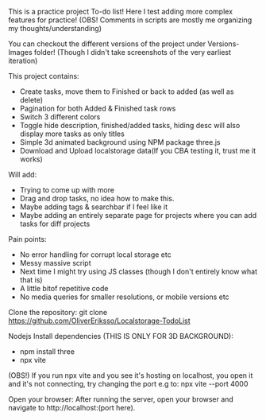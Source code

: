 This is a practice project To-do list! Here I test adding more complex features for practice! (OBS! Comments in scripts are mostly me organizing my thoughts/understanding)

You can checkout the different versions of the project under Versions-Images folder! (Though I didn't take screenshots of the very earliest iteration)

This project contains:

- Create tasks, move them to Finished or back to added (as well as delete)
- Pagination for both Added & Finished task rows
- Switch 3 different colors
- Toggle hide description, finished/added tasks, hiding desc will also display more tasks as only titles
- Simple 3d animated background using NPM package three.js
- Download and Upload localstorage data(If you CBA testing it, trust me it works)

Will add:

- Trying to come up with more
- Drag and drop tasks, no idea how to make this.
- Maybe adding tags & searchbar if I feel like it
- Maybe adding an entirely separate page for projects where you can add  tasks for diff projects

Pain points:

- No error handling for corrupt local storage etc
- Messy massive script
- Next time I might try using JS classes (though I don't entirely know what that is)
- A little bitof repetitive code
- No media queries for smaller resolutions, or mobile versions etc

Clone the repository:
git clone https://github.com/OliverEriksso/Localstorage-TodoList

Nodejs Install dependencies (THIS IS ONLY FOR 3D BACKGROUND):

- npm install three
- npx vite

(OBS!) If you run npx vite and you see it's hosting on localhost, you open it and it's not connecting, try changing the port e.g to: npx vite --port 4000

 Open your browser: After running the server, open your browser and navigate to http://localhost:(port here).
